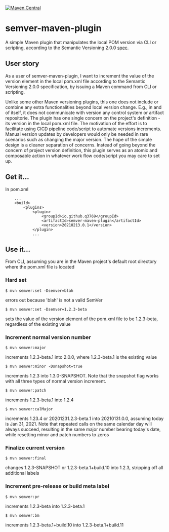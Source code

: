 [![Maven Central](https://img.shields.io/maven-central/v/io.github.q3769/semver-maven-plugin.svg?label=Maven%20Central)](https://search.maven.org/search?q=g:%22io.github.q3769%22%20AND%20a:%22semver-maven-plugin%22)

# semver-maven-plugin

A simple Maven plugin that manipulates the local POM version via CLI or scripting, according to the Semantic Versioning 2.0.0 [spec](https://semver.org/). 

## User story

As a user of semver-maven-plugin, I want to increment the value of the version element in the local pom.xml file according to the Semantic Versioning 2.0.0 specification, by issuing a Maven command from CLI or scripting.

Unlike some other Maven versioning plugins, this one does not include or combine any extra functionalities beyond local version change. E.g., in and of itself, it does not communicate with version any control system or artifact repositorie. The plugin has one single concern on the project's definition - its version in the local pom.xml file. The motivation of the effort is to facilitate using CICD pipeline code/script to automate versions increments. Manual version updates by developers would only be needed in rare scenarios such as changing the major version. The hope of the simple design is a cleaner separation of concerns. Instead of going beyond the concern of project version definition, this plugin serves as an atomic and composable action in whatever work flow code/script you may care to set up.

## Get it...

In pom.xml

```
    ...
    <build>
        <plugins>
            <plugin>
                <groupId>io.github.q3769</groupId>
                <artifactId>semver-maven-plugin</artifactId>
                <version>20210213.0.1</version>
            </plugin>
            ...
```            

## Use it...

From CLI, assuming you are in the Maven project's default root directory where the pom.xml file is located 

### Hard set

```
$ mvn semver:set -Dsemver=blah
```
errors out because 'blah' is not a valid SemVer

```
$ mvn semver:set -Dsemver=1.2.3-beta
```
sets the value of the version element of the pom.xml file to be 1.2.3-beta, regardless of the existing value

### Increment normal version number

```
$ mvn semver:major
```
increments 1.2.3-beta.1 into 2.0.0, where 1.2.3-beta.1 is the existing value

```
$ mvn semver:minor -Dsnapshot=true
```
increments 1.2.3 into 1.3.0-SNAPSHOT. Note that the snapshot flag works with all three types of normal version increment.

```
$ mvn semver:patch
```
increments 1.2.3-beta.1 into 1.2.4


```
$ mvn semver:calMajor
```
increments 1.23.4 or 20201231.2.3-beta.1 into 20210131.0.0, assuming today is Jan 31, 2021. Note that repeated calls on the same calendar day will always succeed, resulting in the same major number bearing today's date, while resetting minor and patch numbers to zeros

### Finalize current version

```
$ mvn semver:final
```
changes 1.2.3-SNAPSHOT or 1.2.3-beta.1+build.10 into 1.2.3, stripping off all additional labels

### Increment pre-release or build meta label

```
$ mvn semver:pr
```
increments 1.2.3-beta into 1.2.3-beta.1

```
$ mvn semver:bm
```
increments 1.2.3-beta.1+build.10 into 1.2.3-beta.1+build.11
